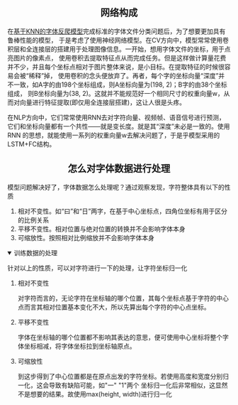 ## <div align="center">网络构成</div>
在[基于KNN的字体反爬模型](https://github.com/Yakuho/DealFontCrawler)完成标准的字体文件分类问题后，为了想要更加具有鲁棒性能的模型，
于是考虑了使用神经网络模型。在CV方向中，模型常常使用卷积层和全连接层的搭建用于处理图像信息。一开始，想用字体文件的坐标，用于点亮图片的像素点，
使用卷积去提取特征点从而完成任务。但是这样做计算量花费并不少，并且每个坐标点相对于图片整体来说，是小目标。在提取特征的时候很容易会被“稀释”掉，
使用卷积的念头便放弃了。再者，每个字的坐标向量“深度”并不一致，如A字的由198个坐标组成，则A坐标向量为(198, 2)；B字的由38个坐标组成，
则B坐标向量为(38, 2)。这就并不能规范好一个相同尺寸的权重向量w，从而对向量进行特征提取(即仅用全连接层搭建)，这让人很是头疼。

在NLP方向中，它们常常使用RNN去对字符向量、视频帧、语音信号进行预测，它们和坐标向量都有一个共性——就是变长度。就是其“深度”未必是一致的。使用RNN
的思想，就能使用一系列的权重向量w去解决问题了，于是乎模型采用的LSTM+FC结构。

## <div align="center">怎么对字体数据进行处理</div>

模型问题解决好了，字体数据怎么处理呢？通过观察发现，字符整体具有以下的性质

1. 相对不变性。如“曰”和“日”两字，在基于中心坐标点，四角位坐标有用于区分的比例关系
2. 平移不变性。相对位置与绝对位置的转换并不会影响字体本身
3. 可缩放性。按照相对比例缩放并不会影响字体本身

<details open>
<summary>训练数据的处理</summary>

针对以上的性质，可以对字符进行一下的处理，让字符坐标归一化
1. 相对不变性

    对字符而言的，无论字符在坐标轴的哪个位置，其每个坐标点基于字符的中心点而言其相对位置基本变化不大，所以先算出每个字符的中心点坐标。

2. 平移不变性

    字体在坐标轴的哪个位置都不影响其表达的意思，便可使用中心坐标将整个字体坐标相减，将字体坐标拉到坐标轴原点。
    
3. 可缩放性

    到这步得到了中心位置都是在原点出发的字符坐标。若使用高度和宽度分别归一化，这会导致有缺陷可能，如"一" "1"两个
    坐标归一化后非常相似，这显然不是想要的结果。故使用max(height, width)进行归一化

</details>
